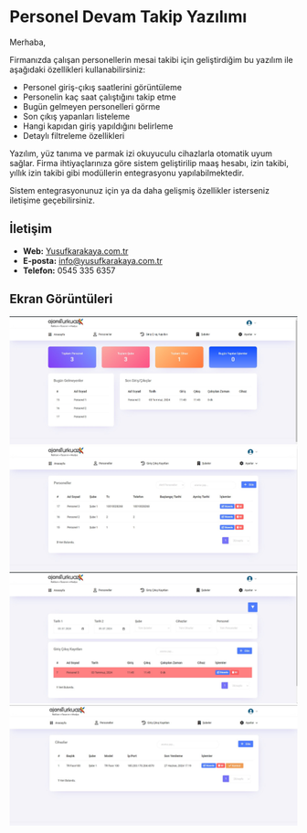 # Personel Devam Takip Yazılımı

Merhaba,

Firmanızda çalışan personellerin mesai takibi için geliştirdiğim bu yazılım ile aşağıdaki özellikleri kullanabilirsiniz:

- Personel giriş-çıkış saatlerini görüntüleme
- Personelin kaç saat çalıştığını takip etme
- Bugün gelmeyen personelleri görme
- Son çıkış yapanları listeleme
- Hangi kapıdan giriş yapıldığını belirleme
- Detaylı filtreleme özellikleri

Yazılım, yüz tanıma ve parmak izi okuyuculu cihazlarla otomatik uyum sağlar. Firma ihtiyaçlarınıza göre sistem geliştirilip maaş hesabı, izin takibi, yıllık izin takibi gibi modüllerin entegrasyonu yapılabilmektedir.

Sistem entegrasyonunuz için ya da daha gelişmiş özellikler isterseniz iletişime geçebilirsiniz.

## İletişim

- **Web:** [Yusufkarakaya.com.tr](https://www.yusufkarakaya.com.tr)
- **E-posta:** [info@yusufkarakaya.com.tr](mailto:info@yusufkarakaya.com.tr)
- **Telefon:** 0545 335 6357

## Ekran Görüntüleri

![Screenshot 1](https://raw.githubusercontent.com/ysfkarakaya/personel-devam-takip-sistemi-php/main/Screenshot_21.jpg)
![Screenshot 2](https://raw.githubusercontent.com/ysfkarakaya/personel-devam-takip-sistemi-php/main/Screenshot_22.jpg)
![Screenshot 3](https://raw.githubusercontent.com/ysfkarakaya/personel-devam-takip-sistemi-php/main/Screenshot_23.jpg)
![Screenshot 4](https://raw.githubusercontent.com/ysfkarakaya/personel-devam-takip-sistemi-php/main/Screenshot_24.jpg)
